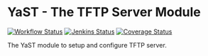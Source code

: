 # YaST - The TFTP Server Module #

[![Workflow Status](https://github.com/yast/yast-tftp-server/workflows/CI/badge.svg?branch=master)](
https://github.com/yast/yast-tftp-server/actions?query=branch%3Amaster)
[![Jenkins Status](https://ci.opensuse.org/buildStatus/icon?job=yast-yast-tftp-server-master)](
https://ci.opensuse.org/view/Yast/job/yast-yast-tftp-server-master/)
[![Coverage Status](https://img.shields.io/coveralls/yast/yast-tftp-server.svg)](https://coveralls.io/r/yast/yast-tftp-server?branch=master)

The YaST module to setup and configure TFTP server.
